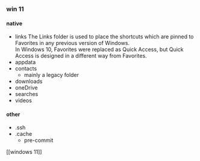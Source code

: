 ### win 11
#### native
- links
	The Links folder is used to place the shortcuts which are pinned to Favorites in any previous version of Windows.  
	In Windows 10, Favorites were replaced as Quick Access, but Quick Access is designed in a different way from Favorites.
- appdata
- contacts
	- mainly a legacy folder
- downloads
- oneDrive
- searches
- videos

#### other
- .ssh
- .cache
	- pre-commit

[[windows 11]]
